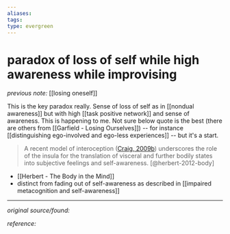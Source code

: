 ```yaml
---
aliases: 
tags: 
type: evergreen
---
```


# paradox of loss of self while high awareness while improvising

_previous note:_ [[losing oneself]]

This is the key paradox really. Sense of loss of self as in [[nondual awareness]] but with high [[task positive network]] and sense of awareness. This is happening to me. Not sure below quote is the best (there are others from [[Garfield - Losing Ourselves]]) -- for instance [[distinguishing ego-involved and ego-less experiences]] -- but it's a start.

> A recent model of interoception ([Craig, 2009b](https://onlinelibrary.wiley.com/doi/10.1111/j.1756-8765.2012.01189.x#b13)) underscores the role of the insula for the translation of visceral and further bodily states into subjective feelings and self-awareness. [@herbert-2012-body]

- [[Herbert - The Body in the Mind]]
- distinct from fading out of self-awareness as described in [[impaired metacognition and self-awareness]]



---

_original source/found:_ 

_reference:_ 



